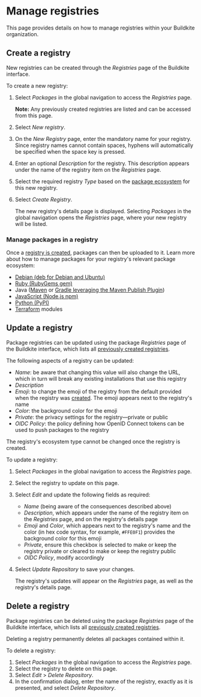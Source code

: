 # Manage registries

This page provides details on how to manage registries within your Buildkite organization.

## Create a registry

New registries can be created through the _Registries_ page of the Buildkite interface.

To create a new registry:

1. Select _Packages_ in the global navigation to access the _Registries_ page.

    **Note:** Any previously created registries are listed and can be accessed from this page.

1. Select _New registry_.
1. On the _New Registry_ page, enter the mandatory name for your registry. Since registry names cannot contain spaces, hyphens will automatically be specified when the space key is pressed.
1. Enter an optional _Description_ for the registry. This description appears under the name of the registry item on the _Registries_ page.
1. Select the required registry _Type_ based on the [package ecosystem](/docs/packages#buildkite-packages-supported-package-ecosystems) for this new registry.
1. Select _Create Registry_.

    The new registry's details page is displayed. Selecting _Packages_ in the global navigation opens the _Registries_ page, where your new registry will be listed.

### Manage packages in a registry

Once a [registry is created](#create-a-registry), packages can then be uploaded to it. Learn more about how to manage packages for your registry's relevant package ecosystem:

- [Debian (deb for Debian and Ubuntu)](/docs/packages/debian)
- [Ruby (RubyGems gem)](/docs/packages/ruby)
- Java ([Maven](/docs/packages/maven) or [Gradle leveraging the Maven Publish Plugin](/docs/packages/gradle))
- [JavaScript (Node.js npm)](/docs/packages/javascript)
- [Python (PyPI)](/docs/packages/python)
- [Terraform](/docs/packages/terraform) modules

## Update a registry

Package registries can be updated using the package _Registries_ page of the Buildkite interface, which lists all [previously created registries](#create-a-registry).

The following aspects of a registry can be updated:

- _Name_: be aware that changing this value will also change the URL, which in turn will break any existing installations that use this registry
- _Description_
- _Emoji_: to change the emoji of the registry from the default provided when the registry was [created](#create-a-registry). The emoji appears next to the registry's name
- _Color_: the background color for the emoji
- _Private_: the privacy settings for the registry—private or public
- _OIDC Policy_: the policy defining how OpenID Connect tokens can be used to push packages to the registry

The registry's ecosystem type cannot be changed once the registry is created.

To update a registry:

1. Select _Packages_ in the global navigation to access the _Registries_ page.
1. Select the registry to update on this page.
1. Select _Edit_ and update the following fields as required:
    * _Name_ (being aware of the consequences described above)
    * _Description_, which appears under the name of the registry item on the _Registries_ page, and on the registry's details page
    * _Emoji_ and _Color_, which appears next to the registry's name and the color (in hex code syntax, for example, `#FFE0F1`) provides the background color for this emoji
    * _Private_, ensure this checkbox is selected to make or keep the registry private or cleared to make or keep the registry public
    * _OIDC Policy_, modify accordingly

1. Select _Update Repository_ to save your changes.

    The registry's updates will appear on the _Registries_ page, as well as the registry's details page.

## Delete a registry

Package registries can be deleted using the package _Registries_ page of the Buildkite interface, which lists all [previously created registries](#create-a-registry).

Deleting a registry permanently deletes all packages contained within it.

To delete a registry:

1. Select _Packages_ in the global navigation to access the _Registries_ page.
1. Select the registry to delete on this page.
1. Select _Edit_ > _Delete Repository_.
1. In the confirmation dialog, enter the name of the registry, exactly as it is presented, and select _Delete Repository_.
